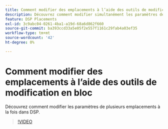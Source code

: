 ```yaml
---
title: Comment modifier des emplacements à l’aide des outils de modification en bloc pour DSP
description: Découvrez comment modifier simultanément les paramètres de plusieurs emplacements.
feature: DSP Placements
exl-id: 3c9abc04-0261-4ba1-a19d-68a6d862f660
source-git-commit: ba393ccd33a5e05f2e557f1161c29fab4a03ef35
workflow-type: tm+mt
source-wordcount: '42'
ht-degree: 0%

---
```


# Comment modifier des emplacements à l’aide des outils de modification en bloc

Découvrez comment modifier les paramètres de plusieurs emplacements à la fois dans DSP.

>[!VIDEO](https://video.tv.adobe.com/v/3412409?captions=fre_fr)

